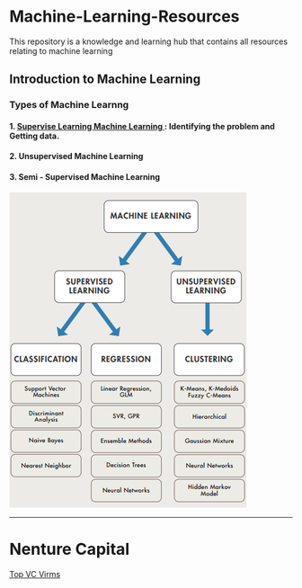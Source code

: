 # Machine-Learning-Resources

This repository is a knowledge and learning hub that contains all resources relating to machine learning

## Introduction to Machine Learning

### Types of Machine Learnng


#### 1. [Supervise Learning Machine Learning ](https://github.com/ShiroJean/Breast-cancer-risk-prediction/blob/master/NB1_IdentifyProblem%2BDataClean.ipynb): Identifying the problem and Getting data.
 #### 2. Unsupervised Machine Learning
 #### 3. Semi - Supervised Machine Learning

![Ensemble learning architeceture](https://github.com/Jean-njoroge/Machine-Learning-Resources/blob/master/Machine_learning.png
) 

_____
# Nenture Capital
[Top VC Virms](https://growthlist.co/blog/ai-vc)
